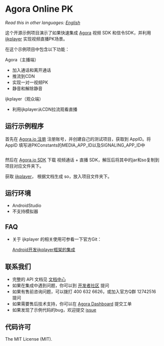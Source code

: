 # Agora Online PK

*Read this in other languages: [English](README.md)*

这个开源示例项目演示了如果快速集成 [Agora](www.agora.io) 视频 SDK 和信令SDK，并利用 [ijkplayer](https://github.com/Bilibili/ijkplayer) 实现视频直播PK场景。

在这个示例项目中包含以下功能：

Agora（主播端） 

- 加入通话和离开通话
- 推流到CDN
- 实现一对一视频PK
- 静音和解除静音

ijkplayer（观众端）

- 利用ijkplayer从CDN拉流观看直播

## 运行示例程序
首先在 [Agora.io 注册](https://dashboard.agora.io/cn/signup/) 注册账号，并创建自己的测试项目，获取到 AppID。将 AppID 填写进PKConstants的MEDIA_APP_ID以及SIGNALING_APP_ID中

```

```
然后在 [Agora.io SDK](https://www.agora.io/cn/download/) 下载 视频通话 + 直播 SDK，解压后将其中的jar和so复制到项目对应文件夹下。

获取 [ijkplayer](https://github.com/Bilibili/ijkplayer)， 根据文档生成 so，放入项目文件夹下。

## 运行环境
* AndroidStudio
* 不支持模拟器

## FAQ
- 关于 ijkplayer 的相关使用可参看一下官方Git：

  [Android开发ijkplayer框架的集成](https://github.com/Bilibili/ijkplayer)
  

## 联系我们

- 完整的 API 文档见 [文档中心](https://docs.agora.io/cn/)
- 如果在集成中遇到问题，你可以到 [开发者社区](https://dev.agora.io/cn/) 提问
- 如果有售前咨询问题，可以拨打 400 632 6626，或加入官方Q群 12742516 提问
- 如果需要售后技术支持，你可以在 [Agora Dashboard](https://dashboard.agora.io) 提交工单
- 如果发现了示例代码的bug，欢迎提交 [issue](https://github.com/AgoraIO/ARD-Agora-Online-PK/issues)

## 代码许可

The MIT License (MIT).


